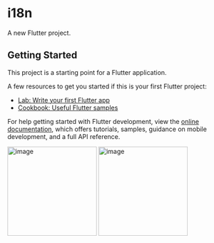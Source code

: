# i18n

A new Flutter project.

## Getting Started

This project is a starting point for a Flutter application.

A few resources to get you started if this is your first Flutter project:

- [Lab: Write your first Flutter app](https://docs.flutter.dev/get-started/codelab)
- [Cookbook: Useful Flutter samples](https://docs.flutter.dev/cookbook)

For help getting started with Flutter development, view the
[online documentation](https://docs.flutter.dev/), which offers tutorials,
samples, guidance on mobile development, and a full API reference.


<img width="200" alt="image" src="https://github.com/Shahzod010299/i10n/assets/79000077/d3ce75a4-64c5-4b55-bbaa-f0eb39645543">
<img width="200" alt="image" src="https://github.com/Shahzod010299/i10n/assets/79000077/b2df9bf9-c1f1-4ae8-8e9e-c3689899fec2">
